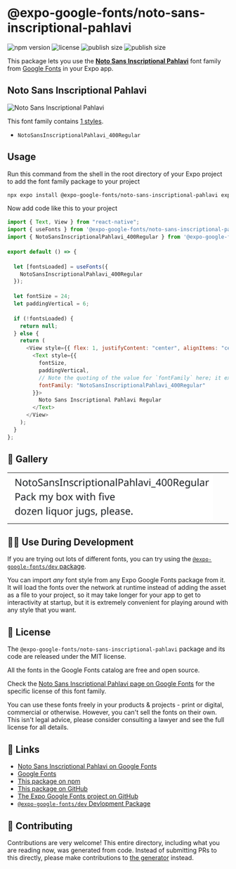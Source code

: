 # @expo-google-fonts/noto-sans-inscriptional-pahlavi

![npm version](https://flat.badgen.net/npm/v/@expo-google-fonts/noto-sans-inscriptional-pahlavi)
![license](https://flat.badgen.net/github/license/expo/google-fonts)
![publish size](https://flat.badgen.net/packagephobia/install/@expo-google-fonts/noto-sans-inscriptional-pahlavi)
![publish size](https://flat.badgen.net/packagephobia/publish/@expo-google-fonts/noto-sans-inscriptional-pahlavi)

This package lets you use the [**Noto Sans Inscriptional Pahlavi**](https://fonts.google.com/specimen/Noto+Sans+Inscriptional+Pahlavi) font family from [Google Fonts](https://fonts.google.com/) in your Expo app.

## Noto Sans Inscriptional Pahlavi

![Noto Sans Inscriptional Pahlavi](./font-family.png)

This font family contains [1 styles](#-gallery).

- `NotoSansInscriptionalPahlavi_400Regular`

## Usage

Run this command from the shell in the root directory of your Expo project to add the font family package to your project

```sh
npx expo install @expo-google-fonts/noto-sans-inscriptional-pahlavi expo-font
```

Now add code like this to your project

```js
import { Text, View } from "react-native";
import { useFonts } from '@expo-google-fonts/noto-sans-inscriptional-pahlavi/useFonts';
import { NotoSansInscriptionalPahlavi_400Regular } from '@expo-google-fonts/noto-sans-inscriptional-pahlavi/400Regular';

export default () => {

  let [fontsLoaded] = useFonts({
    NotoSansInscriptionalPahlavi_400Regular
  });

  let fontSize = 24;
  let paddingVertical = 6;

  if (!fontsLoaded) {
    return null;
  } else {
    return (
      <View style={{ flex: 1, justifyContent: "center", alignItems: "center" }}>
        <Text style={{
          fontSize,
          paddingVertical,
          // Note the quoting of the value for `fontFamily` here; it expects a string!
          fontFamily: "NotoSansInscriptionalPahlavi_400Regular"
        }}>
          Noto Sans Inscriptional Pahlavi Regular
        </Text>
      </View>
    );
  }
};
```

## 🔡 Gallery


||||
|-|-|-|
|![NotoSansInscriptionalPahlavi_400Regular](./400Regular/NotoSansInscriptionalPahlavi_400Regular.ttf.png)||||


## 👩‍💻 Use During Development

If you are trying out lots of different fonts, you can try using the [`@expo-google-fonts/dev` package](https://github.com/expo/google-fonts/tree/master/font-packages/dev#readme).

You can import _any_ font style from any Expo Google Fonts package from it. It will load the fonts over the network at runtime instead of adding the asset as a file to your project, so it may take longer for your app to get to interactivity at startup, but it is extremely convenient for playing around with any style that you want.


## 📖 License

The `@expo-google-fonts/noto-sans-inscriptional-pahlavi` package and its code are released under the MIT license.

All the fonts in the Google Fonts catalog are free and open source.

Check the [Noto Sans Inscriptional Pahlavi page on Google Fonts](https://fonts.google.com/specimen/Noto+Sans+Inscriptional+Pahlavi) for the specific license of this font family.

You can use these fonts freely in your products & projects - print or digital, commercial or otherwise. However, you can't sell the fonts on their own. This isn't legal advice, please consider consulting a lawyer and see the full license for all details.

## 🔗 Links

- [Noto Sans Inscriptional Pahlavi on Google Fonts](https://fonts.google.com/specimen/Noto+Sans+Inscriptional+Pahlavi)
- [Google Fonts](https://fonts.google.com/)
- [This package on npm](https://www.npmjs.com/package/@expo-google-fonts/noto-sans-inscriptional-pahlavi)
- [This package on GitHub](https://github.com/expo/google-fonts/tree/master/font-packages/noto-sans-inscriptional-pahlavi)
- [The Expo Google Fonts project on GitHub](https://github.com/expo/google-fonts)
- [`@expo-google-fonts/dev` Devlopment Package](https://github.com/expo/google-fonts/tree/master/font-packages/dev)

## 🤝 Contributing

Contributions are very welcome! This entire directory, including what you are reading now, was generated from code. Instead of submitting PRs to this directly, please make contributions to [the generator](https://github.com/expo/google-fonts/tree/master/packages/generator) instead.

